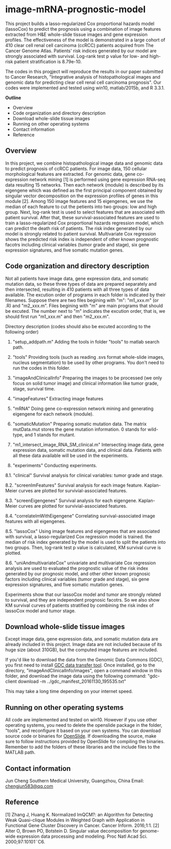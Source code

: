 # image-mRNA-prognostic-model
This project builds a lasso-regularized Cox proportional hazards model (lassoCox) to predict the prognosis using a combination of image features extracted from H&E whole-slide tissue images and gene expression profiles. The effectiveness of the model is demonstrated in a large cohort of 410 clear cell renal cell carcinoma (ccRCC) patients acquired from The Cancer Genome Atlas. Patients' risk indices generated by our model are strongly associated with survival. Log-rank test p value for low- and high-risk patient stratification is 8.79e-10.

The codes in this progject will reproduce the results in our paper submitted to Cancer Research, "Integrative analysis of histopathological images and genomic data for predicting clear cell renal cell carcinoma prognosis". Our codes were implemented and tested using win10, matlab/2015b, and R 3.3.1.

**Outline**
* Overview
* Code organization and directory description
* Download whole-slide tissue images
* Running on other operating systems
* Contact information
* Reference

Overview
-----
In this project, we combine histopathological image data and genomic data to predict prognosis of ccRCC patients. For image data, 150 cellular morphological features are extracted. For genomic data, gene co-expression network mining [1] is performed using gene expression RNA-seq data resulting 15 networks. Then each network (module) is described by its eigengene which was defined as the first principal component obtained by singular vector decomposition on the expression profiles of genes in this module [2]. Among 150 image features and 15 eigengenes, we use the median of each feature to cut the petients into two groups: low and high group. Next, log-rank test is used to select features that are associated with patient survival. After that, these survival-associated features are used to train a lasso-regularized Cox proportional hazards regression model, which can predict the death risk of patients. The risk index generated by our model is strongly related to patient survival. Multivariate Cox regression shows the predicted risk index is independent of other known prognostic facotrs including clinical variables (tumor grade and stage), six gene expression signatures, and five somatic mutation genes.

Code organization and directory description
-----
Not all patients have image data, gene expression data, and somatic mutation data, so these three types of data are prepared separately and then intersected, resulting in 410 patients with all three types of data available. The excution order of programs in each folder is indicated by their filenames. Suppose there are two files begining with "m": "m1_xxx.m" (or .R) and "m2_xxx.m". Files begining with "m" are main programs that should be excuted. The number next to "m" indicates the excution order, that is, we should first run "m1_xxx.m" and then "m2_xxx.m". 

Directory description (codes should also be excuted according to the following order)

1. "setup_addpath.m"
Adding the tools in folder "tools" to matlab search path.

2. "tools"
Providing tools (such as reading .svs format whole-slide images, nucleus segmentation) to be used by other programs. You don't need to run the codes in this folder.

3. "imageAndClinicalInfo"
Preparing the images to be processed (we only focus on solid tumor image) and clinical information like tumor grade, stage, survival time.

4. "imageFeatures"
Extracting image features

5. "mRNA"
Doing gene co-expression network mining and generating eigengene for each network (module).

6. "somaticMutation"
Preparing somatic mutation data. The matrix mutData.mut stores the gene mutation information. 0 stands for wild-type, and 1 stands for mutant.

7. "m1_intersect_image_RNA_SM_clinical.m"
Intersecting image data, gene expression data, somatic mutation data, and clinical data. Patients with all these data available will be used in the experiments.
 
8. "experiments"
Conducting experiments.

8.1. "clinical"
Survival analysis for clinical variables: tumor grade and stage.

8.2. "screenImFeatures"
Survival analysis for each image feature. Kaplan-Meier curves are plotted for survivial-associated features.

8.3. "screenEigengenes"
Survival analysis for each eigengene. Kaplan-Meier curves are plotted for survivial-associated features.

8.4. "correlateImWithEigengene"
Correlating survival-associated image features with all eigengenes.

8.5. "lassoCox"
Using image features and eigengenes that are associated with survival, a lasso-regularized Cox regression model is trained. the median of risk index generated by the model is used to split the patients into two groups. Then, log-rank test p value is calculated, KM survival curve is plotted.

8.6. "uniAndmultivariateCox"
univariate and multivariate Cox regression analysis are used to evaluated the prognostic value of the risk index generated by our prognosic model, and other other known prognosic factors including clinical variables (tumor grade and stage), six gene expression signatures, and five somatic mutation genes.

Experiments show that our lassoCox model and tumor are strongly related to survival, and they are independent prognosic facotrs. So we also show KM survival curves of patients stratified by combining the risk index of lassoCox model and tumor stage.


Download whole-slide tissue images
-----
Except image data, gene expression data, and somatic mutation data are already included in this project. Image data are not included because of its huge size (about 310GB), but the computed image features are included.

If you'd like to download the data from the Genomic Data Commons (GDC), you first need to install [GDC data transfer tool](https://gdc.cancer.gov/access-data/gdc-data-transfer-tool). Once installed, go to the directory, "imageAndClinicalInfo/images", open a command window in this folder, and download the image data using the following command: 
"gdc-client download -m ../gdc_manifest_20161130_195535.txt"

This may take a long time depending on your internet speed.

Running on other operating systems
-----
All code are implemented and tested on win10. However if you use other operating systems, you need to delete the openslide package in the folder, "tools", and reconfigure it based on your own systems. You can download source code or binaries for [OpenSlide](http://openslide.org/download/). If downloading the source, make sure to follow instructions provided by OpenSlide for compiling the binaries. Remember to add the folders
of these libraries and the include files to the MATLAB path.

Contact information
-----
Jun Cheng
Southern Medical University, Guangzhou, China
Email: chengjun583@qq.com

Reference
---
[1] Zhang J, Huang K. Normalized lmQCM?: an Algorithm for Detecting Weak Quasi-clique Modules in Weighted Graph with Application in Functional Gene Cluster Discovery in Cancer. Cancer Inform. 2016;1:1.
[2] Alter O, Brown PO, Botstein D. Singular value decomposition for genome-wide expression data processing and modeling. Proc Natl Acad Sci. 2000;97:10101¨C6.
